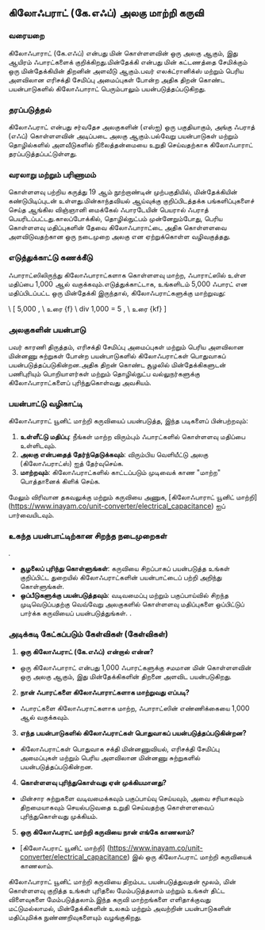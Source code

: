## கிலோஃபராட் (கே.எஃப்) அலகு மாற்றி கருவி

### வரையறை
கிலோஃபாராட் (கே.எஃப்) என்பது மின் கொள்ளளவின் ஒரு அலகு ஆகும், இது ஆயிரம் ஃபாரட்களைக் குறிக்கிறது.மின்தேக்கி என்பது மின் கட்டணத்தை சேமிக்கும் ஒரு மின்தேக்கியின் திறனின் அளவீடு ஆகும்.பவர் எலக்ட்ரானிக்ஸ் மற்றும் பெரிய அளவிலான எரிசக்தி சேமிப்பு அமைப்புகள் போன்ற அதிக திறன் கொண்ட பயன்பாடுகளில் கிலோஃபாராட் பெரும்பாலும் பயன்படுத்தப்படுகிறது.

### தரப்படுத்தல்
கிலோஃபராட் என்பது சர்வதேச அலகுகளின் (எஸ்ஐ) ஒரு பகுதியாகும், அங்கு ஃபராத் (எஃப்) கொள்ளளவின் அடிப்படை அலகு ஆகும்.பல்வேறு பயன்பாடுகள் மற்றும் தொழில்களில் அளவீடுகளில் நிலைத்தன்மையை உறுதி செய்வதற்காக கிலோஃபாராட் தரப்படுத்தப்பட்டுள்ளது.

### வரலாறு மற்றும் பரிணாமம்
கொள்ளளவு பற்றிய கருத்து 19 ஆம் நூற்றாண்டின் முற்பகுதியில், மின்தேக்கியின் கண்டுபிடிப்புடன் உள்ளது.மின்காந்தவியல் ஆய்வுக்கு குறிப்பிடத்தக்க பங்களிப்புகளைச் செய்த ஆங்கில விஞ்ஞானி மைக்கேல் ஃபாரடேயின் பெயரால் ஃபராத் பெயரிடப்பட்டது.காலப்போக்கில், தொழில்நுட்பம் முன்னேறும்போது, ​​பெரிய கொள்ளளவு மதிப்புகளின் தேவை கிலோஃபாராட்டை அதிக கொள்ளளவை அளவிடுவதற்கான ஒரு நடைமுறை அலகு என ஏற்றுக்கொள்ள வழிவகுத்தது.

### எடுத்துக்காட்டு கணக்கீடு
ஃபாராட்ஸிலிருந்து கிலோஃபாராட்களாக கொள்ளளவு மாற்ற, ஃபாராட்ஸில் உள்ள மதிப்பை 1,000 ஆல் வகுக்கவும்.எடுத்துக்காட்டாக, உங்களிடம் 5,000 ஃபாரட் என மதிப்பிடப்பட்ட ஒரு மின்தேக்கி இருந்தால், கிலோஃபராட்களுக்கு மாற்றுவது:

\ [
5,000 \, \ உரை {f} \ div 1,000 = 5 \, \ உரை {kf}
\]

### அலகுகளின் பயன்பாடு
பவர் காரணி திருத்தம், எரிசக்தி சேமிப்பு அமைப்புகள் மற்றும் பெரிய அளவிலான மின்னணு சுற்றுகள் போன்ற பயன்பாடுகளில் கிலோஃபராட்கள் பொதுவாகப் பயன்படுத்தப்படுகின்றன.அதிக திறன் கொண்ட சூழலில் மின்தேக்கிகளுடன் பணிபுரியும் பொறியாளர்கள் மற்றும் தொழில்நுட்ப வல்லுநர்களுக்கு கிலோஃபாராட்களைப் புரிந்துகொள்வது அவசியம்.

### பயன்பாட்டு வழிகாட்டி
கிலோஃபாராட் யூனிட் மாற்றி கருவியைப் பயன்படுத்த, இந்த படிகளைப் பின்பற்றவும்:
1. **உள்ளீட்டு மதிப்பு**: நீங்கள் மாற்ற விரும்பும் ஃபாரட்களில் கொள்ளளவு மதிப்பை உள்ளிடவும்.
2. **அலகு என்பதைத் தேர்ந்தெடுக்கவும்**: விரும்பிய வெளியீட்டு அலகு (கிலோஃபராட்ஸ்) ஐத் தேர்வுசெய்க.
3. **மாற்றவும்**: கிலோஃபராட்களில் காட்டப்படும் முடிவைக் காண "மாற்ற" பொத்தானைக் கிளிக் செய்க.

மேலும் விரிவான தகவலுக்கு மற்றும் கருவியை அணுக, [கிலோஃபாராட் யூனிட் மாற்றி] (https://www.inayam.co/unit-converter/electrical_capacitance) ஐப் பார்வையிடவும்.

### உகந்த பயன்பாட்டிற்கான சிறந்த நடைமுறைகள்
.
- **சூழலைப் புரிந்து கொள்ளுங்கள்**: கருவியை சிறப்பாகப் பயன்படுத்த உங்கள் குறிப்பிட்ட துறையில் கிலோஃபராட்களின் பயன்பாட்டைப் பற்றி அறிந்து கொள்ளுங்கள்.
- **ஒப்பீடுகளுக்கு பயன்படுத்தவும்**: வடிவமைப்பு மற்றும் பகுப்பாய்வில் சிறந்த முடிவெடுப்பதற்கு வெவ்வேறு அலகுகளில் கொள்ளளவு மதிப்புகளை ஒப்பிட்டுப் பார்க்க கருவியைப் பயன்படுத்துங்கள்.
.

### அடிக்கடி கேட்கப்படும் கேள்விகள் (கேள்விகள்)

1. **ஒரு கிலோஃபராட் (கே.எஃப்) என்றால் என்ன?**
- ஒரு கிலோஃபாராட் என்பது 1,000 ஃபாரட்களுக்கு சமமான மின் கொள்ளளவின் ஒரு அலகு ஆகும், இது மின்தேக்கிகளின் திறனை அளவிட பயன்படுகிறது.

2. **நான் ஃபாரட்களை கிலோஃபாராட்களாக மாற்றுவது எப்படி?**
- ஃபாரட்களை கிலோஃபராட்களாக மாற்ற, ஃபாராட்ஸின் எண்ணிக்கையை 1,000 ஆல் வகுக்கவும்.

3. **எந்த பயன்பாடுகளில் கிலோஃபராட்கள் பொதுவாகப் பயன்படுத்தப்படுகின்றன?**
- கிலோஃபராட்கள் பொதுவாக சக்தி மின்னணுவியல், எரிசக்தி சேமிப்பு அமைப்புகள் மற்றும் பெரிய அளவிலான மின்னணு சுற்றுகளில் பயன்படுத்தப்படுகின்றன.

4. **கொள்ளளவு புரிந்துகொள்வது ஏன் முக்கியமானது?**
- மின்சார சுற்றுகளை வடிவமைக்கவும் பகுப்பாய்வு செய்யவும், அவை சரியாகவும் திறமையாகவும் செயல்படுவதை உறுதி செய்வதற்கு கொள்ளளவைப் புரிந்துகொள்வது முக்கியம்.

5. **ஒரு கிலோஃபராட் மாற்றி கருவியை நான் எங்கே காணலாம்?**
- [கிலோஃபராட் யூனிட் மாற்றி] (https://www.inayam.co/unit-converter/electrical_capacitance) இல் ஒரு கிலோஃபராட் மாற்றி கருவியைக் காணலாம்.

கிலோஃபாராட் யூனிட் மாற்றி கருவியை திறம்பட பயன்படுத்துவதன் மூலம், மின் கொள்ளளவு குறித்த உங்கள் புரிதலை மேம்படுத்தலாம் மற்றும் உங்கள் திட்ட விளைவுகளை மேம்படுத்தலாம்.இந்த கருவி மாற்றங்களை எளிதாக்குவது மட்டுமல்லாமல், மின்தேக்கிகளின் உலகம் மற்றும் அவற்றின் பயன்பாடுகளின் மதிப்புமிக்க நுண்ணறிவுகளையும் வழங்குகிறது.